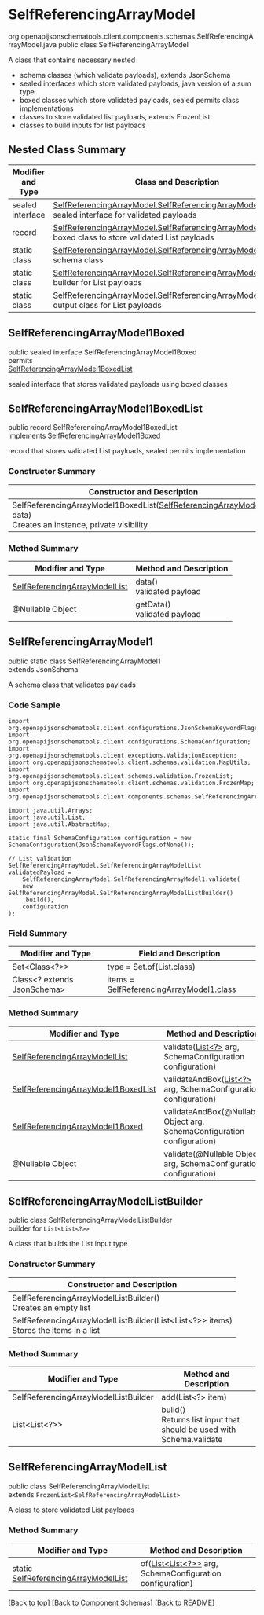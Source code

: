# SelfReferencingArrayModel
org.openapijsonschematools.client.components.schemas.SelfReferencingArrayModel.java
public class SelfReferencingArrayModel<br>

A class that contains necessary nested
- schema classes (which validate payloads), extends JsonSchema
- sealed interfaces which store validated payloads, java version of a sum type
- boxed classes which store validated payloads, sealed permits class implementations
- classes to store validated list payloads, extends FrozenList
- classes to build inputs for list payloads

## Nested Class Summary
| Modifier and Type | Class and Description |
| ----------------- | ---------------------- |
| sealed interface | [SelfReferencingArrayModel.SelfReferencingArrayModel1Boxed](#selfreferencingarraymodel1boxed)<br> sealed interface for validated payloads |
| record | [SelfReferencingArrayModel.SelfReferencingArrayModel1BoxedList](#selfreferencingarraymodel1boxedlist)<br> boxed class to store validated List payloads |
| static class | [SelfReferencingArrayModel.SelfReferencingArrayModel1](#selfreferencingarraymodel1)<br> schema class |
| static class | [SelfReferencingArrayModel.SelfReferencingArrayModelListBuilder](#selfreferencingarraymodellistbuilder)<br> builder for List payloads |
| static class | [SelfReferencingArrayModel.SelfReferencingArrayModelList](#selfreferencingarraymodellist)<br> output class for List payloads |

## SelfReferencingArrayModel1Boxed
public sealed interface SelfReferencingArrayModel1Boxed<br>
permits<br>
[SelfReferencingArrayModel1BoxedList](#selfreferencingarraymodel1boxedlist)

sealed interface that stores validated payloads using boxed classes

## SelfReferencingArrayModel1BoxedList
public record SelfReferencingArrayModel1BoxedList<br>
implements [SelfReferencingArrayModel1Boxed](#selfreferencingarraymodel1boxed)

record that stores validated List payloads, sealed permits implementation

### Constructor Summary
| Constructor and Description |
| --------------------------- |
| SelfReferencingArrayModel1BoxedList([SelfReferencingArrayModelList](#selfreferencingarraymodellist) data)<br>Creates an instance, private visibility |

### Method Summary
| Modifier and Type | Method and Description |
| ----------------- | ---------------------- |
| [SelfReferencingArrayModelList](#selfreferencingarraymodellist) | data()<br>validated payload |
| @Nullable Object | getData()<br>validated payload |

## SelfReferencingArrayModel1
public static class SelfReferencingArrayModel1<br>
extends JsonSchema

A schema class that validates payloads

### Code Sample
```
import org.openapijsonschematools.client.configurations.JsonSchemaKeywordFlags;
import org.openapijsonschematools.client.configurations.SchemaConfiguration;
import org.openapijsonschematools.client.exceptions.ValidationException;
import org.openapijsonschematools.client.schemas.validation.MapUtils;
import org.openapijsonschematools.client.schemas.validation.FrozenList;
import org.openapijsonschematools.client.schemas.validation.FrozenMap;
import org.openapijsonschematools.client.components.schemas.SelfReferencingArrayModel;

import java.util.Arrays;
import java.util.List;
import java.util.AbstractMap;

static final SchemaConfiguration configuration = new SchemaConfiguration(JsonSchemaKeywordFlags.ofNone());

// List validation
SelfReferencingArrayModel.SelfReferencingArrayModelList validatedPayload =
    SelfReferencingArrayModel.SelfReferencingArrayModel1.validate(
    new SelfReferencingArrayModel.SelfReferencingArrayModelListBuilder()
    .build(),
    configuration
);
```

### Field Summary
| Modifier and Type | Field and Description |
| ----------------- | ---------------------- |
| Set<Class<?>> | type = Set.of(List.class) |
| Class<? extends JsonSchema> | items = [SelfReferencingArrayModel1.class](#selfreferencingarraymodel1) |

### Method Summary
| Modifier and Type | Method and Description |
| ----------------- | ---------------------- |
| [SelfReferencingArrayModelList](#selfreferencingarraymodellist) | validate([List<?>](#selfreferencingarraymodellistbuilder) arg, SchemaConfiguration configuration) |
| [SelfReferencingArrayModel1BoxedList](#selfreferencingarraymodel1boxedlist) | validateAndBox([List<?>](#selfreferencingarraymodellistbuilder) arg, SchemaConfiguration configuration) |
| [SelfReferencingArrayModel1Boxed](#selfreferencingarraymodel1boxed) | validateAndBox(@Nullable Object arg, SchemaConfiguration configuration) |
| @Nullable Object | validate(@Nullable Object arg, SchemaConfiguration configuration) |

## SelfReferencingArrayModelListBuilder
public class SelfReferencingArrayModelListBuilder<br>
builder for `List<List<?>>`

A class that builds the List input type

### Constructor Summary
| Constructor and Description |
| --------------------------- |
| SelfReferencingArrayModelListBuilder()<br>Creates an empty list |
| SelfReferencingArrayModelListBuilder(List<List<?>> items)<br>Stores the items in a list |

### Method Summary
| Modifier and Type | Method and Description |
| ----------------- | ---------------------- |
| SelfReferencingArrayModelListBuilder | add(List<?> item) |
| List<List<?>> | build()<br>Returns list input that should be used with Schema.validate |

## SelfReferencingArrayModelList
public class SelfReferencingArrayModelList<br>
extends `FrozenList<SelfReferencingArrayModelList>`

A class to store validated List payloads

### Method Summary
| Modifier and Type | Method and Description |
| ----------------- | ---------------------- |
| static [SelfReferencingArrayModelList](#selfreferencingarraymodellist) | of([List<List<?>>](#selfreferencingarraymodellistbuilder) arg, SchemaConfiguration configuration) |

[[Back to top]](#top) [[Back to Component Schemas]](../../../README.md#Component-Schemas) [[Back to README]](../../../README.md)
